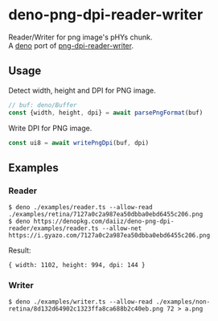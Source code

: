 # deno-png-dpi-reader-writer

Reader/Writer for png image's pHYs chunk. \
A [deno](https://github.com/denoland/deno) port of [png-dpi-reader-writer](https://github.com/daiiz/png-dpi-reader-writer).

## Usage
Detect width, height and DPI for PNG image.
```ts
// buf: deno/Buffer
const {width, height, dpi} = await parsePngFormat(buf)
```

Write DPI for PNG image.
```ts
const ui8 = await writePngDpi(buf, dpi)
```

## Examples
### Reader
```
$ deno ./examples/reader.ts --allow-read ./examples/retina/7127a0c2a987ea50dbba0ebd6455c206.png
$ deno https://denopkg.com/daiiz/deno-png-dpi-reader/examples/reader.ts --allow-net https://i.gyazo.com/7127a0c2a987ea50dbba0ebd6455c206.png
```

Result:
```
{ width: 1102, height: 994, dpi: 144 }
```

### Writer
```
$ deno ./examples/writer.ts --allow-read ./examples/non-retina/8d132d64902c1323ffa8ca688b2c40eb.png 72 > a.png
```
